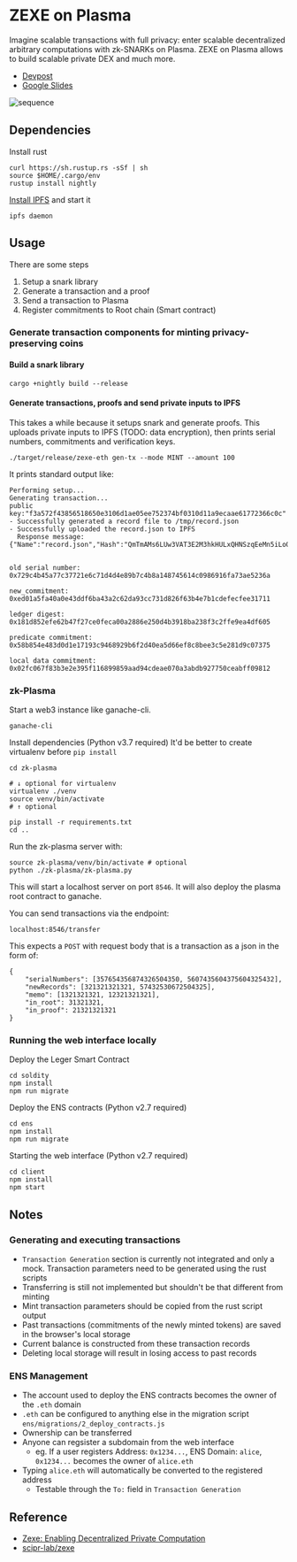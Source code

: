 # ZEXE on Plasma
Imagine scalable transactions with full privacy: enter scalable decentralized arbitrary computations with zk-SNARKs on Plasma. ZEXE on Plasma allows to build scalable private DEX and much more.

- [Devpost](https://devpost.com/software/zexe-on-ethereum)
- [Google Slides](https://docs.google.com/presentation/d/1qZoInM4OzPrYs5cISGHdgjN20m8V8Hh9JtOIYxOLbpY/edit#slide=id.p)

![sequence](https://raw.githubusercontent.com/edcon-reiwa/zexe-ethereum/master/docs/zexe_sequence.png)

## Dependencies
Install rust
```
curl https://sh.rustup.rs -sSf | sh
source $HOME/.cargo/env
rustup install nightly
```

[Install IPFS](https://docs.ipfs.io/introduction/install/) and start it
```
ipfs daemon
```

## Usage
There are some steps

1. Setup a snark library
2. Generate a transaction and a proof
3. Send a transaction to Plasma
4. Register commitments to Root chain (Smart contract)

### Generate transaction components for minting privacy-preserving coins
#### Build a snark library
```
cargo +nightly build --release
```

#### Generate transactions, proofs and send private inputs to IPFS
This takes a while because it setups snark and generate proofs.
This uploads private inputs to IPFS (TODO: data encryption), then prints serial numbers, commitments and verification keys.
```
./target/release/zexe-eth gen-tx --mode MINT --amount 100
```

It prints standard output like:
```
Performing setup...
Generating transaction...
public key:"f3a572f43856518650e3106d1ae05ee752374bf0310d11a9ecaae61772366c0c"
- Successfully generated a record file to /tmp/record.json
- Successfully uploaded the record.json to IPFS
  Response message: {"Name":"record.json","Hash":"QmTmAMs6LUw3VAT3E2M3hkHULxQHNSzqEeMn5iLoQTyyHS","Size":"650"}


old serial number: 0x729c4b45a77c37721e6c71d4d4e89b7c4b8a148745614c0986916fa73ae5236a

new_commitment: 0xed01a5fa40a0e43ddf6ba43a2c62da93cc731d826f63b4e7b1cdefecfee31711

ledger digest: 0x181d852efe62b47f27ce0feca00a2886e250d4b3918ba238f3c2ffe9ea4df605

predicate commitment: 0x58b854e483d0d1e17193c9468929b6f2d40ea5d66ef8c8bee3c5e281d9c07375

local data commitment: 0x02fc067f83b3e2e395f116899859aad94cdeae070a3abdb927750ceabff09812
```


### zk-Plasma
Start a web3 instance like ganache-cli.
```
ganache-cli
```

Install dependencies (Python v3.7 required)
It'd be better to create virtualenv before `pip install`
```
cd zk-plasma

# ↓ optional for virtualenv
virtualenv ./venv
source venv/bin/activate
# ↑ optional

pip install -r requirements.txt
cd ..
```

Run the zk-plasma server with:
```
source zk-plasma/venv/bin/activate # optional
python ./zk-plasma/zk-plasma.py
```

This will start a localhost server on port `8546`. It will also deploy the plasma root contract to ganache.

You can send transactions via the endpoint:
```
localhost:8546/transfer
```

This expects a `POST` with request body that is a transaction as a json in the form of:
```
{
    "serialNumbers": [357654356874326504350, 5607435604375604325432],
    "newRecords": [321321321321, 57432530672504325],
    "memo": [1321321321, 12321321321],
    "in_root": 31321321,
    "in_proof": 21321321321
}
```

### Running the web interface locally
Deploy the Leger Smart Contract
```
cd soldity
npm install
npm run migrate
```

Deploy the ENS contracts (Python v2.7 required)
```
cd ens
npm install
npm run migrate
```

Starting the web interface (Python v2.7 required)
```
cd client
npm install
npm start
```

## Notes
### Generating and executing transactions
- `Transaction Generation` section is currently not integrated and only a mock. Transaction parameters need to be generated using the rust scripts
- Transferring is still not implemented but shouldn't be that different from minting
- Mint transaction parameters should be copied from the rust script output
- Past transactions (commitments of the newly minted tokens) are saved in the browser's local storage
- Current balance is constructed from these transaction records
- Deleting local storage will result in losing access to past records

### ENS Management
- The account used to deploy the ENS contracts becomes the owner of the `.eth` domain
- `.eth` can be configured to anything else in the migration script `ens/migrations/2_deploy_contracts.js`
- Ownership can be transferred
- Anyone can regsister a subdomain from the web interface
    - eg. If a user registers Address: `0x1234...`, ENS Domain: `alice`, `0x1234...` becomes the owner of `alice.eth`
- Typing `alice.eth` will automatically be converted to the registered address
    - Testable through the `To:` field in `Transaction Generation`

## Reference
- [Zexe: Enabling Decentralized Private Computation](https://eprint.iacr.org/2018/962.pdf)
- [scipr-lab/zexe](https://github.com/scipr-lab/zexe)
